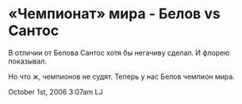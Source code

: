 # «Чемпионат» мира - Белов vs Сантос

В отличии от Белова Сантос хотя бы негачиву сделал. И флорею показывал.

Но что ж, чемпионов не судят. Теперь у нас Белов чемпион мира.

<span id="timestamp"> October 1st, 2006 3:07am </span> <span
class="tag">LJ</span>
